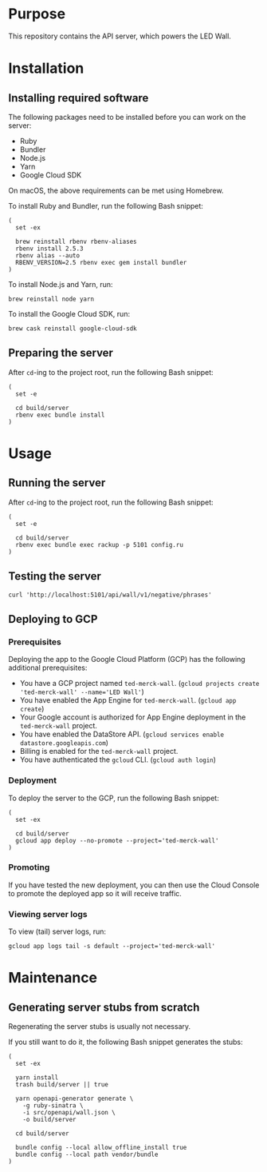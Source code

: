 # Purpose

This repository contains the API server, which powers the LED Wall.


# Installation

## Installing required software

The following packages need to be installed before you can work on the server:

- Ruby
- Bundler
- Node.js
- Yarn
- Google Cloud SDK

On macOS, the above requirements can be met using Homebrew.

To install Ruby and Bundler, run the following Bash snippet:

```
(
  set -ex

  brew reinstall rbenv rbenv-aliases
  rbenv install 2.5.3
  rbenv alias --auto
  RBENV_VERSION=2.5 rbenv exec gem install bundler
)
```

To install Node.js and Yarn, run:

```
brew reinstall node yarn
```

To install the Google Cloud SDK, run:

```
brew cask reinstall google-cloud-sdk
```

## Preparing the server

After `cd`-ing to the project root, run the following Bash snippet:

```
(
  set -e

  cd build/server
  rbenv exec bundle install
)
```


# Usage

## Running the server

After `cd`-ing to the project root, run the following Bash snippet:

```
(
  set -e

  cd build/server
  rbenv exec bundle exec rackup -p 5101 config.ru
)
```

## Testing the server

```
curl 'http://localhost:5101/api/wall/v1/negative/phrases'
```

## Deploying to GCP

### Prerequisites

Deploying the app to the Google Cloud Platform (GCP) has the following additional prerequisites:

- You have a GCP project named `ted-merck-wall`. (`gcloud projects create 'ted-merck-wall' --name='LED Wall'`)
- You have enabled the App Engine for `ted-merck-wall`. (`gcloud app create`)
- Your Google account is authorized for App Engine deployment in the `ted-merck-wall` project.
- You have enabled the DataStore API. (`gcloud services enable datastore.googleapis.com`)
- Billing is enabled for the `ted-merck-wall` project.
- You have authenticated the `gcloud` CLI. (`gcloud auth login`)

### Deployment

To deploy the server to the GCP, run the following Bash snippet:

```
(
  set -ex

  cd build/server
  gcloud app deploy --no-promote --project='ted-merck-wall'
)
```

### Promoting

If you have tested the new deployment, you can then use the Cloud Console to promote the deployed app so it will receive traffic.

### Viewing server logs

To view (tail) server logs, run:

```
gcloud app logs tail -s default --project='ted-merck-wall'
```


# Maintenance

## Generating server stubs from scratch

Regenerating the server stubs is usually not necessary.

If you still want to do it, the following Bash snippet generates the stubs:

```
(
  set -ex

  yarn install
  trash build/server || true

  yarn openapi-generator generate \
    -g ruby-sinatra \
    -i src/openapi/wall.json \
    -o build/server

  cd build/server

  bundle config --local allow_offline_install true
  bundle config --local path vendor/bundle
)
```
